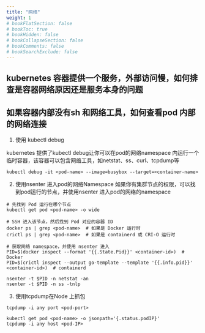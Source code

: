 ```yaml
---
title: "网络"
weight: 1
# bookFlatSection: false
# bookToc: true
# bookHidden: false
# bookCollapseSection: false
# bookComments: false
# bookSearchExclude: false
---
```

## kubernetes 容器提供一个服务，外部访问慢，如何排查是容器网络原因还是服务本身的问题


## 如果容器内部没有sh 和网络工具，如何查看pod 内部的网络连接

1. 使用 kubectl debug

kubernetes 提供了kubectl debug让你可以在pod的网络namespace 内运行一个临时容器，该容器可以包含网络工具，如netstat、ss、curl、tcpdump等
```shell
kubectl debug -it <pod-name> --image=busybox --target=<container-name>
```
2. 使用nsenter 进入pod的网络Namespace
如果你有集群节点的权限，可以找到pod运行的节点，并使用nsenter 进入pod的网络的namespace
```shell
# 先找到 Pod 运行在哪个节点
kubectl get pod <pod-name> -o wide

# SSH 进入该节点，然后找到 Pod 对应的容器 ID
docker ps | grep <pod-name>  # 如果是 Docker 运行时
crictl ps | grep <pod-name>  # 如果是 containerd 或 CRI-O 运行时

# 获取网络 namespace，并使用 nsenter 进入
PID=$(docker inspect --format '{{.State.Pid}}' <container-id>)  # Docker
PID=$(crictl inspect --output go-template --template '{{.info.pid}}' <container-id>)  # containerd

nsenter -t $PID -n netstat -an
nsenter -t $PID -n ss -tnlp

```
3. 使用tcpdump在Node 上抓包

```shell
tcpdump -i any port <pod-port>

kubectl get pod <pod-name> -o jsonpath='{.status.podIP}'
tcpdump -i any host <pod-IP>
```

